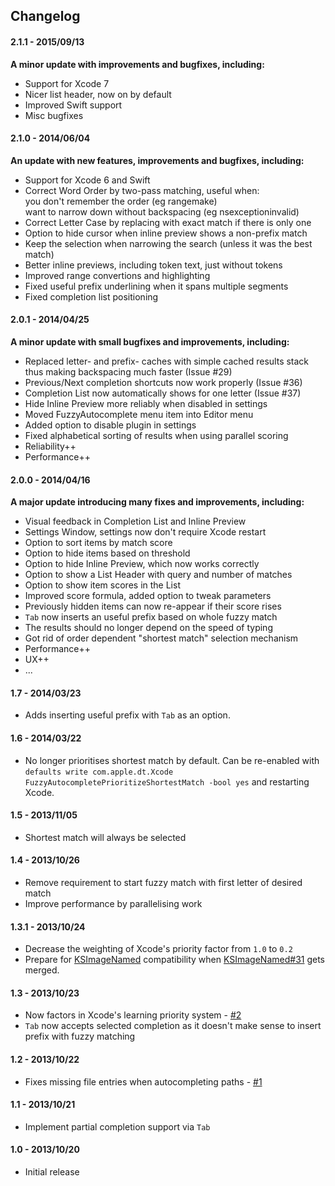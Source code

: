 ## Changelog

#### 2.1.1 - 2015/09/13
**A minor update with improvements and bugfixes, including:**

* Support for Xcode 7
* Nicer list header, now on by default
* Improved Swift support
* Misc bugfixes

#### 2.1.0 - 2014/06/04
**An update with new features, improvements and bugfixes, including:**

* Support for Xcode 6 and Swift
* Correct Word Order by two-pass matching, useful when:  
  you don't remember the order (eg rangemake)  
  want to narrow down without backspacing (eg nsexceptioninvalid)
* Correct Letter Case by replacing with exact match if there is only one
* Option to hide cursor when inline preview shows a non-prefix match
* Keep the selection when narrowing the search (unless it was the best match)
* Better inline previews, including token text, just without tokens
* Improved range convertions and highlighting
* Fixed useful prefix underlining when it spans multiple segments
* Fixed completion list positioning

#### 2.0.1 - 2014/04/25
**A minor update with small bugfixes and improvements, including:**

* Replaced letter- and prefix- caches with simple cached results stack  
  thus making backspacing much faster (Issue #29)
* Previous/Next completion shortcuts now work properly (Issue #36)
* Completion List now automatically shows for one letter (Issue #37)
* Hide Inline Preview more reliably when disabled in settings
* Moved FuzzyAutocomplete menu item into Editor menu
* Added option to disable plugin in settings
* Fixed alphabetical sorting of results when using parallel scoring
* Reliability++
* Performance++


#### 2.0.0 - 2014/04/16
**A major update introducing many fixes and improvements, including:**

* Visual feedback in Completion List and Inline Preview
* Settings Window, settings now don't require Xcode restart
* Option to sort items by match score
* Option to hide items based on threshold
* Option to hide Inline Preview, which now works correctly
* Option to show a List Header with query and number of matches
* Option to show item scores in the List
* Improved score formula, added option to tweak parameters
* Previously hidden items can now re-appear if their score rises
* `Tab` now inserts an useful prefix based on whole fuzzy match
* The results should no longer depend on the speed of typing
* Got rid of order dependent "shortest match" selection mechanism
* Performance++
* UX++
* ...

#### 1.7 - 2014/03/23

* Adds inserting useful prefix with `Tab` as an option.

#### 1.6 - 2014/03/22

* No longer prioritises shortest match by default. Can be re-enabled with `defaults write com.apple.dt.Xcode FuzzyAutocompletePrioritizeShortestMatch -bool yes` and restarting Xcode.

#### 1.5 - 2013/11/05

* Shortest match will always be selected

#### 1.4 - 2013/10/26

* Remove requirement to start fuzzy match with first letter of desired match
* Improve performance by parallelising work

#### 1.3.1 - 2013/10/24

* Decrease the weighting of Xcode's priority factor from `1.0` to `0.2`
* Prepare for [KSImageNamed](https://github.com/ksuther/KSImageNamed-Xcode) compatibility when [KSImageNamed#31](https://github.com/ksuther/KSImageNamed-Xcode/pull/31) gets merged.

#### 1.3 - 2013/10/23

* Now factors in Xcode's learning priority system - [#2](https://github.com/chendo/FuzzyAutocompletePlugin/issues/2)
* `Tab` now accepts selected completion as it doesn't make sense to insert prefix with fuzzy matching

#### 1.2 - 2013/10/22

* Fixes missing file entries when autocompleting paths - [#1](https://github.com/chendo/FuzzyAutocompletePlugin/issues/1)

#### 1.1 - 2013/10/21

* Implement partial completion support via `Tab`

#### 1.0 - 2013/10/20

* Initial release
